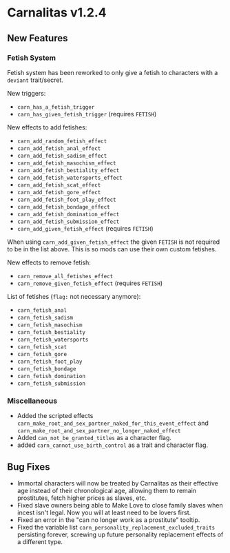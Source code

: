 # Carnalitas v1.2.4

## New Features

### Fetish System
Fetish system has been reworked to only give a fetish to characters with a `deviant` trait/secret.

New triggers:
* `carn_has_a_fetish_trigger`
* `carn_has_given_fetish_trigger` (requires `FETISH`)

New effects to add fetishes:
* `carn_add_random_fetish_effect`
* `carn_add_fetish_anal_effect`
* `carn_add_fetish_sadism_effect`
* `carn_add_fetish_masochism_effect`
* `carn_add_fetish_bestiality_effect`
* `carn_add_fetish_watersports_effect`
* `carn_add_fetish_scat_effect`
* `carn_add_fetish_gore_effect`
* `carn_add_fetish_foot_play_effect`
* `carn_add_fetish_bondage_effect`
* `carn_add_fetish_domination_effect`
* `carn_add_fetish_submission_effect`
* `carn_add_given_fetish_effect` (requires `FETISH`)

When using `carn_add_given_fetish_effect` the given `FETISH` is not required to be in the list above. This is so mods can use their own custom fetishes.

New effects to remove fetish:
* `carn_remove_all_fetishes_effect`
* `carn_remove_given_fetish_effect` (requires `FETISH`)

List of fetishes (`flag:` not necessary anymore):
* `carn_fetish_anal`
* `carn_fetish_sadism`
* `carn_fetish_masochism`
* `carn_fetish_bestiality`
* `carn_fetish_watersports`
* `carn_fetish_scat`
* `carn_fetish_gore`
* `carn_fetish_foot_play`
* `carn_fetish_bondage`
* `carn_fetish_domination`
* `carn_fetish_submission`

### Miscellaneous

* Added the scripted effects `carn_make_root_and_sex_partner_naked_for_this_event_effect` and `carn_make_root_and_sex_partner_no_longer_naked_effect`
* Added `can_not_be_granted_titles` as a character flag.
* added `carn_cannot_use_birth_control` as a trait and character flag.

## Bug Fixes

* Immortal characters will now be treated by Carnalitas as their effective age instead of their chronological age, allowing them to remain prostitutes, fetch higher prices as slaves, etc.
* Fixed slave owners being able to Make Love to close family slaves when incest isn't legal. Now you will at least need to be lovers first.
* Fixed an error in the "can no longer work as a prostitute" tooltip.
* Fixed the variable list `carn_personality_replacement_excluded_traits` persisting forever, screwing up future personality replacement effects of a different type.